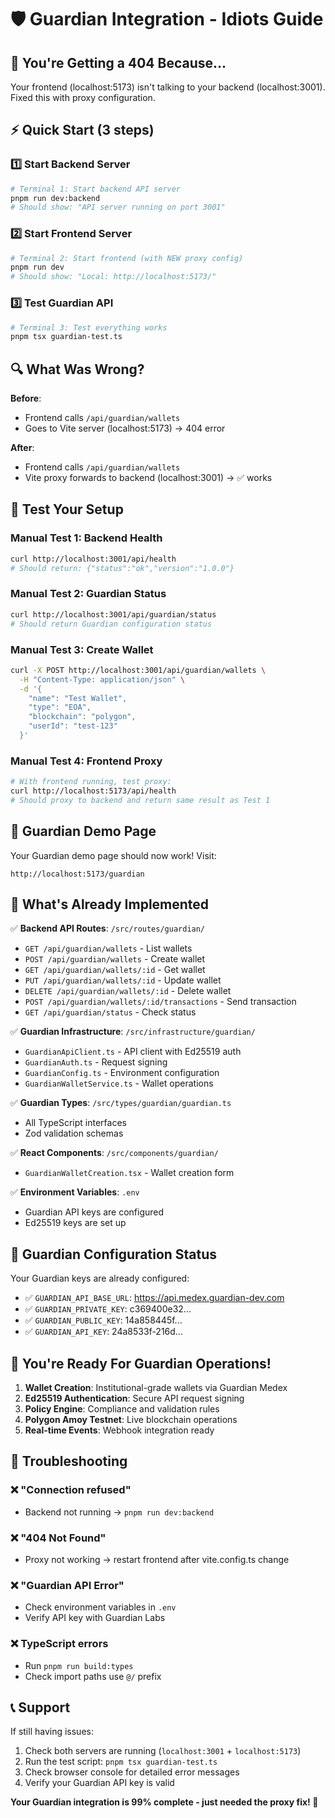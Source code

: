 # 🛡️ Guardian Integration - Idiots Guide

## 🚨 **You're Getting a 404 Because...**

Your frontend (localhost:5173) isn't talking to your backend (localhost:3001). Fixed this with proxy configuration.

## ⚡ **Quick Start (3 steps)**

### 1️⃣ **Start Backend Server**
```bash
# Terminal 1: Start backend API server
pnpm run dev:backend
# Should show: "API server running on port 3001"
```

### 2️⃣ **Start Frontend Server** 
```bash
# Terminal 2: Start frontend (with NEW proxy config)
pnpm run dev
# Should show: "Local: http://localhost:5173/"
```

### 3️⃣ **Test Guardian API**
```bash
# Terminal 3: Test everything works
pnpm tsx guardian-test.ts
```

## 🔍 **What Was Wrong?**

**Before**: 
- Frontend calls `/api/guardian/wallets` 
- Goes to Vite server (localhost:5173) → 404 error

**After**: 
- Frontend calls `/api/guardian/wallets` 
- Vite proxy forwards to backend (localhost:3001) → ✅ works

## 🧪 **Test Your Setup**

### Manual Test 1: Backend Health
```bash
curl http://localhost:3001/api/health
# Should return: {"status":"ok","version":"1.0.0"}
```

### Manual Test 2: Guardian Status  
```bash
curl http://localhost:3001/api/guardian/status
# Should return Guardian configuration status
```

### Manual Test 3: Create Wallet
```bash
curl -X POST http://localhost:3001/api/guardian/wallets \
  -H "Content-Type: application/json" \
  -d '{
    "name": "Test Wallet",
    "type": "EOA", 
    "blockchain": "polygon",
    "userId": "test-123"
  }'
```

### Manual Test 4: Frontend Proxy
```bash
# With frontend running, test proxy:
curl http://localhost:5173/api/health
# Should proxy to backend and return same result as Test 1
```

## 🎯 **Guardian Demo Page**

Your Guardian demo page should now work! Visit:
```
http://localhost:5173/guardian
```

## 📁 **What's Already Implemented**

✅ **Backend API Routes**: `/src/routes/guardian/`
- `GET /api/guardian/wallets` - List wallets
- `POST /api/guardian/wallets` - Create wallet  
- `GET /api/guardian/wallets/:id` - Get wallet
- `PUT /api/guardian/wallets/:id` - Update wallet
- `DELETE /api/guardian/wallets/:id` - Delete wallet
- `POST /api/guardian/wallets/:id/transactions` - Send transaction
- `GET /api/guardian/status` - Check status

✅ **Guardian Infrastructure**: `/src/infrastructure/guardian/`
- `GuardianApiClient.ts` - API client with Ed25519 auth
- `GuardianAuth.ts` - Request signing
- `GuardianConfig.ts` - Environment configuration  
- `GuardianWalletService.ts` - Wallet operations

✅ **Guardian Types**: `/src/types/guardian/guardian.ts`
- All TypeScript interfaces
- Zod validation schemas

✅ **React Components**: `/src/components/guardian/`
- `GuardianWalletCreation.tsx` - Wallet creation form

✅ **Environment Variables**: `.env`
- Guardian API keys are configured
- Ed25519 keys are set up

## 🔐 **Guardian Configuration Status**

Your Guardian keys are already configured:
- ✅ `GUARDIAN_API_BASE_URL`: https://api.medex.guardian-dev.com
- ✅ `GUARDIAN_PRIVATE_KEY`: c369400e32...
- ✅ `GUARDIAN_PUBLIC_KEY`: 14a858445f...  
- ✅ `GUARDIAN_API_KEY`: 24a8533f-216d...

## 🚀 **You're Ready For Guardian Operations!**

1. **Wallet Creation**: Institutional-grade wallets via Guardian Medex
2. **Ed25519 Authentication**: Secure API request signing  
3. **Policy Engine**: Compliance and validation rules
4. **Polygon Amoy Testnet**: Live blockchain operations
5. **Real-time Events**: Webhook integration ready

## 🔧 **Troubleshooting**

### ❌ "Connection refused" 
- Backend not running → `pnpm run dev:backend`

### ❌ "404 Not Found"
- Proxy not working → restart frontend after vite.config.ts change

### ❌ "Guardian API Error"  
- Check environment variables in `.env`
- Verify API key with Guardian Labs

### ❌ TypeScript errors
- Run `pnpm run build:types` 
- Check import paths use `@/` prefix

## 📞 **Support**

If still having issues:
1. Check both servers are running (`localhost:3001` + `localhost:5173`)
2. Run the test script: `pnpm tsx guardian-test.ts`  
3. Check browser console for detailed error messages
4. Verify your Guardian API key is valid

**Your Guardian integration is 99% complete - just needed the proxy fix! 🎉**

